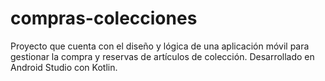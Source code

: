 # compras-colecciones
Proyecto que cuenta con el diseño y lógica de una aplicación móvil para gestionar la compra y reservas de artículos de colección. Desarrollado en Android Studio con Kotlin.
